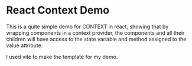 # React Context Demo

This is a quite simple demo for CONTEXT in react, showing that by wrapping components in a context provider, the components and all their children will have access to the state variable and method assigned to the value attribute.

I used vite to make the template for my demo.
